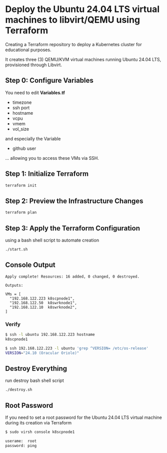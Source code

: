 # Deploy the Ubuntu 24.04 LTS virtual machines to libvirt/QEMU using Terraform

Creating a Terraform repository to deploy a Kubernetes cluster for educational purposes.

It creates three (3) QEMU/KVM virtual machines running Ubuntu 24.04 LTS, provisioned through Libvirt.

## Step 0: Configure Variables

You need to edit **Variables.tf**

- timezone
- ssh port
- hostname
- vcpu
- vmem
- vol_size

and especially the Variable

- github user

... allowing you to access these VMs via SSH.

## Step 1: Initialize Terraform

```bash
terraform init

```

## Step 2: Preview the Infrastructure Changes 

```bash
terraform plan

```

## Step 3: Apply the Terraform Configuration

using a bash shell script to automate creation

```bash
./start.sh
```

## Console Output


```
Apply complete! Resources: 16 added, 0 changed, 0 destroyed.

Outputs:

VMs = [
  "192.168.122.223 k8scpnode1",
  "192.168.122.50  k8swrknode1",
  "192.168.122.10  k8swrknode2",
]
```

### Verify 

```bash
$ ssh -l ubuntu 192.168.122.223 hostname
k8scpnode1

$ ssh 192.168.122.223 -l ubuntu 'grep ^VERSION= /etc/os-release'
VERSION="24.10 (Oracular Oriole)"

```

## Destroy Everything

run destroy bash shell script

```bash
./destroy.sh

```

##  Root Password

If you need to set a root password for the Ubuntu 24.04 LTS virtual machine during its creation via Terraform

```bash
$ sudo virsh console k8scpnode1

userame:  root
password: ping

````
